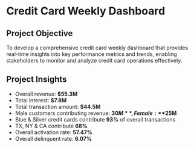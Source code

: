 # Credit Card Weekly Dashboard

## Project Objective
To develop a comprehensive credit card weekly dashboard that provides real-time insights into key performance metrics and trends, enabling stakeholders to monitor and analyze credit card operations effectively.

## Project Insights  
- Overall revenue: **$55.3M**  
- Total interest: **$7.8M**  
- Total transaction amount: **$44.5M**  
- Male customers contributing revenue: **$30M**, Female: **$25M**  
- Blue & Silver credit cards contribute **93%** of overall transactions  
- TX, NY & CA contribute **68%**  
- Overall activation rate: **57.47%**  
- Overall delinquent rate: **6.07%**  
